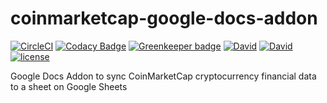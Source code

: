 # coinmarketcap-google-docs-addon

[![CircleCI](https://img.shields.io/circleci/project/suddi/coinmarketcap-google-docs-addon/master.svg)](https://circleci.com/gh/suddi/coinmarketcap-google-docs-addon)
[![Codacy Badge](https://api.codacy.com/project/badge/Grade/0d01f3f094b84812a0a6c4ee95f0ae59)](https://www.codacy.com/app/Suddi/coinmarketcap-google-docs-addon)
[![Greenkeeper badge](https://badges.greenkeeper.io/suddi/coinmarketcap-google-docs-addon.svg)](https://greenkeeper.io/)
[![David](https://img.shields.io/david/suddi/coinmarketcap-google-docs-addon.svg)](https://david-dm.org/suddi/coinmarketcap-google-docs-addon)
[![David](https://img.shields.io/david/dev/suddi/coinmarketcap-google-docs-addon.svg)](https://david-dm.org/suddi/coinmarketcap-google-docs-addon?type=dev)
[![license](https://img.shields.io/github/license/suddi/coinmarketcap-google-docs-addon.svg)](https://github.com/suddi/coinmarketcap-google-docs-addon/blob/master/LICENSE)

Google Docs Addon to sync CoinMarketCap cryptocurrency financial data to a sheet on Google Sheets
